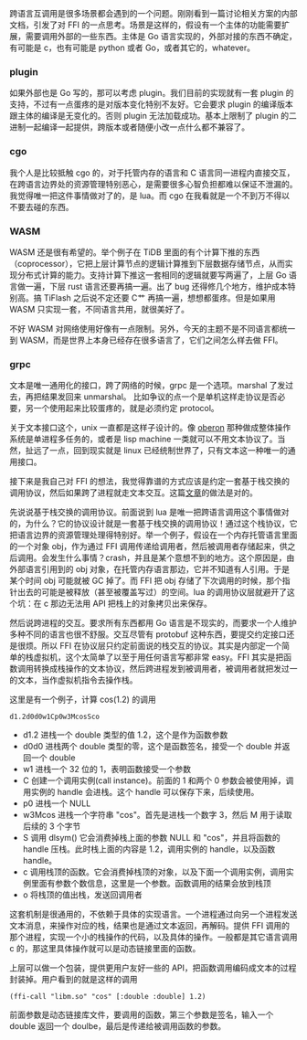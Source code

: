 跨语言互调用是很多场景都会遇到的一个问题。刚刚看到一篇讨论相关方案的内部文档，引发了对 FFI 的一点思考。场景是这样的，假设有一个主体的功能需要扩展，需要调用外部的一些东西。主体是 Go 语言实现的，外部对接的东西不确定，有可能是 c，也有可能是 python 或者 Go，或者其它的，whatever。

### plugin

如果外部也是 Go 写的，那可以考虑 plugin。我们目前的实现就有一套 plugin 的支持，不过有一点蛋疼的是对版本变化特别不友好。它会要求 plugin 的编译版本跟主体的编译是无变化的。否则 plugin 无法加载成功。基本上限制了 plugin 的二进制一起编译一起提供，跨版本或者随便小改一点什么都不兼容了。

### cgo

我个人是比较抵触 cgo 的，对于托管内存的语言和 C 语言同一进程内直接交互，在跨语言边界处的资源管理特别恶心，是需要很多心智负担都难以保证不泄漏的。我觉得唯一把这件事情做对了的，是 lua。而 cgo 在我看就是一个不到万不得以不要去碰的东西。

### WASM

WASM 还是很有希望的。举个例子在 TiDB 里面的有个计算下推的东西（coprocessor），它把上层计算节点的逻辑计算推到下层数据存储节点，从而实现分布式计算的能力。支持计算下推这一套相同的逻辑就要写两遍了，上层 Go 语言做一遍，下层 rust 语言还要再搞一遍。出了 bug 还得修几个地方，维护成本特别高。搞 TiFlash 之后说不定还要 C艹 再搞一遍，想想都蛋疼。但是如果用 WASM 只实现一套，不同语言共用，就很美好了。

不好 WASM 对网络使用好像有一点限制。另外，今天的主题不是不同语言都统一到 WASM，而是世界上本身已经存在很多语言了，它们之间怎么样去做 FFI。

### grpc

文本是唯一通用化的接口，跨了网络的时候，grpc 是一个选项。marshal 了发过去，再把结果发回来 unmarshal。
比如争议的点一个是单机这样走协议是否必要，另一个使用起来比较蛋疼的，就是必须约定 protocol。

关于文本接口这个，unix 一直都是这样子设计的。像 [oberon](oberon.md) 那种做成整体操作系统是单进程多任务的，或者是 lisp machine 一类就可以不用文本协议了。当然，扯远了一点，回到现实就是 linux 已经统制世界了，只有文本这一种唯一的通用接口。

接下来是我自己对 FFI 的想法，我觉得靠谱的方式应该是约定一套基于栈交换的调用协议，然后如果跨了进程就走文本交互。这篇[文章](https://nullprogram.com/blog/2014/04/26/)的做法是对的。

先说说基于栈交换的调用协议。前面说到 lua 是唯一把跨语言调用这个事情做对的，为什么？它的协议设计就是一套基于栈交换的调用协议！通过这个栈协议，它把语言边界的资源管理处理得特别好。举一个例子，假设在一个内存托管语言里面的一个对象 obj，作为通过 FFI 调用传递给调用者，然后被调用者存储起来，供之后调用。会发生什么事情？crash，并且是某个意想不到的地方。这个原因是，由外部语言引用到的 obj 对象，在托管内存语言那边，它并不知道有人引用。于是某个时间 obj 可能就被 GC 掉了。而 FFI 把 obj 存储了下次调用的时候，那个指针出去的可能是被释放（甚至被覆盖写过）的空间。lua 的调用协议层就避开了这个坑：在 c 那边无法用 API 把栈上的对象拷贝出来保存。


然后说跨进程的交互。要求所有东西都用 Go 语言是不现实的，而要求一个人维护多种不同的语言也很不舒服。交互尽管有 protobuf 这种东西，要提交约定接口还是很烦。所以 FFI 在协议层只约定前面说的栈交互的协议。其实是内部定一个简单的栈虚拟机，这个太简单了以至于用任何语言写都非常 easy。FFI 其实是把函数调用转换成栈操作的文本协议，然后跨进程发到被调用者，被调用者就把发过一的文本，当作虚拟机指令去操作栈。

这里是有一个例子，计算 cos(1.2) 的调用

    d1.2d0d0w1Cp0w3McosSco

* d1.2  进栈一个 double 类型的值 1.2，这个是作为函数参数
* d0d0 进栈两个 double 类型的零，这个是函数签名，接受一个 double 并返回一个 double
* w1 进栈一个 32 位的 1，表明函数接受一个参数
* C 创建一个调用实例(call instance)。前面的 1 和两个 0 参数会被使用掉，调用实例的 handle 会进栈。这个 handle 可以保存下来，后续使用。
* p0 进栈一个 NULL
* w3Mcos 进栈一个字符串 "cos"。首先是进栈一个数字 3，然后 M 用于读取后续的 3 个字节
* S 调用 dlsym() 它会消费掉栈上面的参数 NULL 和 "cos"，并且将函数的 handle 压栈。此时栈上面的内容是 1.2，调用实例的 handle，以及函数 handle。
* c 调用栈顶的函数。它会消费掉栈顶的对象，以及下面一个调用实例，调用实例里面有参数个数信息，这里是一个参数。函数调用的结果会放到栈顶
* o 将栈顶的值出栈，发送回调用者

这套机制是很通用的，不依赖于具体的实现语言。一个进程通过向另一个进程发送文本消息，来操作对应的栈，结果也是通过文本返回，再解码。提供 FFI 调用的那个进程，实现一个小的栈操作的代码，以及具体的操作。一般都是其它语言调用 c 的，那这里具体操作就可以是动态链接里面的函数。

上层可以做一个包装，提供更用户友好一些的 API，把函数调用编码成文本的过程封装掉。用户看到的就是这样的调用

```
(ffi-call "libm.so" "cos" [:double :double] 1.2)
```

前面参数是动态链接库文件，要调用的函数，第三个参数是签名，输入一个 double 返回一个 doulbe，最后是传递给被调用函数的参数。
